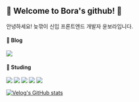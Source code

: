 <h2>🎈 Welcome to Bora's github! 🎈</h4>

안녕하세요!
늦깎이 신입 프론트엔드 개발자 윤보라입니다.

<h4>👩 Blog</h4>

<a href="https://velog.io/@ra2116" target="_blank"><img src="https://img.shields.io/badge/Velog-20C997?style=flat-square&logo=velog&logoColor=FFFFFF" /></a>

<h4>📖 Studing</h4>

<img src="https://img.shields.io/badge/HTML5-E34F26?style=flat-square&logo=html5&logoColor=FFFFFF" /> <img src="https://img.shields.io/badge/CSS3-1572B6?style=flat-square&logo=css3&logoColor=FFFFFF" /> <img src="https://img.shields.io/badge/JavaScript-F7DF1E?style=flat-square&logo=javascript&logoColor=FFFFFF" /> 
<img src="https://img.shields.io/badge/React-61DAFB?style=flat-square&logo=react&logoColor=FFFFFF" /> <img src="https://img.shields.io/badge/Redux-764ABC?style=flat-square&logo=redux&logoColor=FFFFFF" /> 


[![Velog's GitHub stats](https://velog-readme-stats.vercel.app/api?name=ra2116)](https://velog.io/@ra2116)
